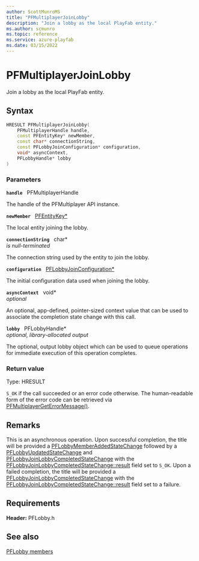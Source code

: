 ```yaml
---
author: ScottMunroMS
title: "PFMultiplayerJoinLobby"
description: "Join a lobby as the local PlayFab entity."
ms.author: scmunro
ms.topic: reference
ms.service: azure-playfab
ms.date: 03/15/2022
---
```


# PFMultiplayerJoinLobby  

Join a lobby as the local PlayFab entity.  

## Syntax  
  
```cpp
HRESULT PFMultiplayerJoinLobby(  
    PFMultiplayerHandle handle,  
    const PFEntityKey* newMember,  
    const char* connectionString,  
    const PFLobbyJoinConfiguration* configuration,  
    void* asyncContext,  
    PFLobbyHandle* lobby  
)  
```  
  
### Parameters  
  
**`handle`** &nbsp; PFMultiplayerHandle  
  
The handle of the PFMultiplayer API instance.  
  
**`newMember`** &nbsp; [PFEntityKey*](../../pfmultiplayer/pfentitykey_clientsdk.md)  
  
The local entity joining the lobby.  
  
**`connectionString`** &nbsp; char*  
*is null-terminated*  
  
The connection string used by the entity to join the lobby.  
  
**`configuration`** &nbsp; [PFLobbyJoinConfiguration*](../structs/pflobbyjoinconfiguration.md)  
  
The initial configuration data used when joining the lobby.  
  
**`asyncContext`** &nbsp; void*  
*optional*  
  
An optional, app-defined, pointer-sized context value that can be used to associate the completion state change with this call.  
  
**`lobby`** &nbsp; PFLobbyHandle*  
*optional, library-allocated output*  
  
The optional, output lobby object which can be used to queue operations for immediate execution of this operation completes.  
  
  
### Return value
Type: HRESULT
  
```S_OK``` if the call succeeded or an error code otherwise. The human-readable form of the error code can be retrieved via [PFMultiplayerGetErrorMessage()](../../pfmultiplayer/functions/pfmultiplayergeterrormessage.md).
  
## Remarks  
  
This is an asynchronous operation. Upon successful completion, the title will be provided a [PFLobbyMemberAddedStateChange](../structs/pflobbymemberaddedstatechange.md) followed by a [PFLobbyUpdatedStateChange](../structs/pflobbyupdatedstatechange.md) and [PFLobbyJoinLobbyCompletedStateChange](../structs/pflobbyjoinlobbycompletedstatechange.md) with the [PFLobbyJoinLobbyCompletedStateChange::result](../structs/pflobbyjoinlobbycompletedstatechange.md) field set to ```S_OK```. Upon a failed completion, the title will be provided a [PFLobbyJoinLobbyCompletedStateChange](../structs/pflobbyjoinlobbycompletedstatechange.md) with the [PFLobbyJoinLobbyCompletedStateChange::result](../structs/pflobbyjoinlobbycompletedstatechange.md) field set to a failure.
  
## Requirements  
  
**Header:** PFLobby.h
  
## See also  
[PFLobby members](../pflobby_members.md)  

  
  
